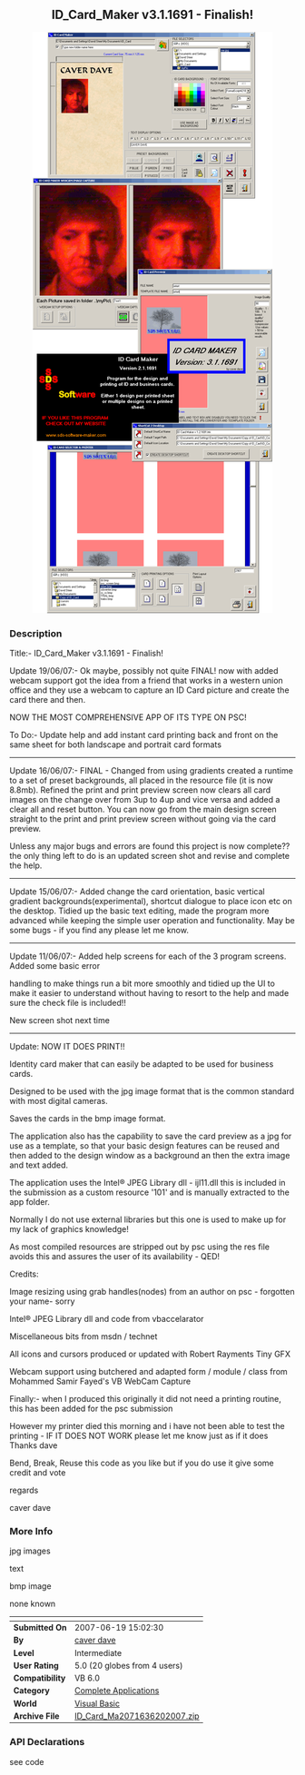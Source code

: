 ﻿<div align="center">

## ID\_Card\_Maker v3\.1\.1691 \- Finalish\!

<img src="PIC2007620911468952.gif">
</div>

### Description

Title:- ID_Card_Maker v3.1.1691 - Finalish!

Update 19/06/07:- Ok maybe, possibly not quite FINAL! now with added webcam support got the idea from a friend that works in a western union office and they use a webcam to capture an ID Card picture and create the card there and then.

NOW THE MOST COMPREHENSIVE APP OF ITS TYPE ON PSC!

To Do:- Update help and add instant card printing back and front on the same sheet for both landscape and portrait card formats

----

Update 16/06/07:- FINAL - Changed from using gradients created a runtime to a set of preset backgrounds, all placed in the resource file (it is now 8.8mb). Refined the print and print preview screen now clears all card images on the change over from 3up to 4up and vice versa and added a clear all and reset button. You can now go from the main design screen straight to the print and print preview screen without going via the card preview.

Unless any major bugs and errors are found this project is now complete?? the only thing left to do is an updated screen shot and revise and complete the help.

----

Update 15/06/07:- Added change the card orientation, basic vertical gradient backgrounds(experimental), shortcut dialogue to place icon etc on the desktop. Tidied up the basic text editing, made the program more advanced while keeping the simple user operation and functionality. May be some bugs - if you find any please let me know.

----

Update 11/06/07:- Added help screens for each of the 3 program screens. Added some basic error

handling to make things run a bit more smoothly and tidied up the UI to make it easier to understand without having to resort to the help and made sure the check file is included!!

New screen shot next time

----

Update: NOW IT DOES PRINT!!

Identity card maker that can easily be adapted to be used for business cards.

Designed to be used with the jpg image format that is the common standard with most digital cameras.

Saves the cards in the bmp image format.

The application also has the capability to save the card preview as a jpg for use as a template, so that your basic design features can be reused and then added to the design window as a background an then the extra image and text added.

The application uses the Intel&#174; JPEG Library dll - ijl11.dll this is included in the submission as a custom resource '101' and is manually extracted to the app folder.

Normally I do not use external libraries but this one is used to make up for my lack of graphics knowledge!

As most compiled resources are stripped out by psc using the res file avoids this and assures the user of its availability - QED!

Credits:

Image resizing using grab handles(nodes) from an author on psc - forgotten your name- sorry

Intel&#174; JPEG Library dll and code from vbaccelarator

Miscellaneous bits from msdn / technet

All icons and cursors produced or updated with Robert Rayments Tiny GFX

Webcam support using butchered and adapted form / module / class from Mohammed Samir Fayed's VB WebCam Capture

Finally:- when I produced this originally it did not need a printing routine, this has been added for the psc submission

However my printer died this morning and i have not been able to test the printing - IF IT DOES NOT WORK please let me know just as if it does Thanks dave

Bend, Break, Reuse this code as you like but if you do use it give some credit and vote

regards

caver dave
 
### More Info
 
jpg images

text

bmp image

none known


<span>             |<span>
---                |---
**Submitted On**   |2007-06-19 15:02:30
**By**             |[caver dave](https://github.com/Planet-Source-Code/PSCIndex/blob/master/ByAuthor/caver-dave.md)
**Level**          |Intermediate
**User Rating**    |5.0 (20 globes from 4 users)
**Compatibility**  |VB 6\.0
**Category**       |[Complete Applications](https://github.com/Planet-Source-Code/PSCIndex/blob/master/ByCategory/complete-applications__1-27.md)
**World**          |[Visual Basic](https://github.com/Planet-Source-Code/PSCIndex/blob/master/ByWorld/visual-basic.md)
**Archive File**   |[ID\_Card\_Ma2071636202007\.zip](https://github.com/Planet-Source-Code/caver-dave-id-card-maker-v3-1-1691-finalish__1-68752/archive/master.zip)

### API Declarations

see code





